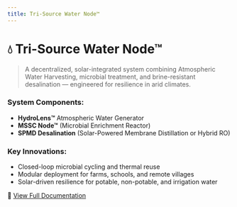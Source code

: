```yaml
---
title: Tri-Source Water Node™
---
```


# 💧 Tri-Source Water Node™

> A decentralized, solar-integrated system combining Atmospheric Water Harvesting, microbial treatment, and brine-resistant desalination — engineered for resilience in arid climates.

### System Components:
- **HydroLens™** Atmospheric Water Generator
- **MSSC Node™** (Microbial Enrichment Reactor)
- **SPMD Desalination** (Solar-Powered Membrane Distillation or Hybrid RO)

### Key Innovations:
- Closed-loop microbial cycling and thermal reuse  
- Modular deployment for farms, schools, and remote villages  
- Solar-driven resilience for potable, non-potable, and irrigation water

🔗 [View Full Documentation](https://justindbilyeu.github.io/SunShare-TriSource/Tri-Source-Water-Node)

